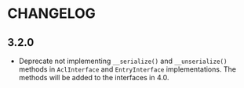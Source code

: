 CHANGELOG
=========

3.2.0
-----

 * Deprecate not implementing `__serialize()` and `__unserialize()` methods in
   `AclInterface` and `EntryInterface` implementations. The methods will be
   added to the interfaces in 4.0.
